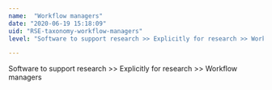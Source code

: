 ```yaml
---
name:  "Workflow managers"
date: "2020-06-19 15:18:09"
uid: "RSE-taxonomy-workflow-managers"
level: "Software to support research >> Explicitly for research >> Workflow managers"

---
```


Software to support research >> Explicitly for research >> Workflow managers